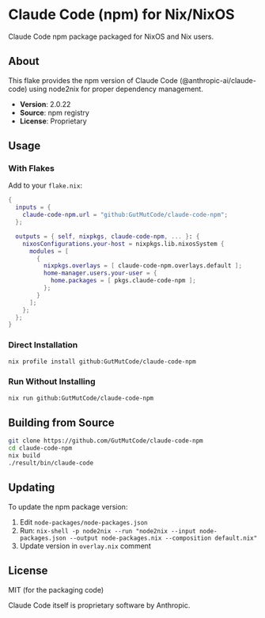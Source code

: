 # Claude Code (npm) for Nix/NixOS

Claude Code npm package packaged for NixOS and Nix users.

## About

This flake provides the npm version of Claude Code (@anthropic-ai/claude-code) using node2nix for proper dependency management.

- **Version**: 2.0.22
- **Source**: npm registry
- **License**: Proprietary

## Usage

### With Flakes

Add to your `flake.nix`:

```nix
{
  inputs = {
    claude-code-npm.url = "github:GutMutCode/claude-code-npm";
  };

  outputs = { self, nixpkgs, claude-code-npm, ... }: {
    nixosConfigurations.your-host = nixpkgs.lib.nixosSystem {
      modules = [
        {
          nixpkgs.overlays = [ claude-code-npm.overlays.default ];
          home-manager.users.your-user = {
            home.packages = [ pkgs.claude-code-npm ];
          };
        }
      ];
    };
  };
}
```

### Direct Installation

```bash
nix profile install github:GutMutCode/claude-code-npm
```

### Run Without Installing

```bash
nix run github:GutMutCode/claude-code-npm
```

## Building from Source

```bash
git clone https://github.com/GutMutCode/claude-code-npm
cd claude-code-npm
nix build
./result/bin/claude-code
```

## Updating

To update the npm package version:

1. Edit `node-packages/node-packages.json`
2. Run: `nix-shell -p node2nix --run "node2nix --input node-packages.json --output node-packages.nix --composition default.nix"`
3. Update version in `overlay.nix` comment

## License

MIT (for the packaging code)

Claude Code itself is proprietary software by Anthropic.
